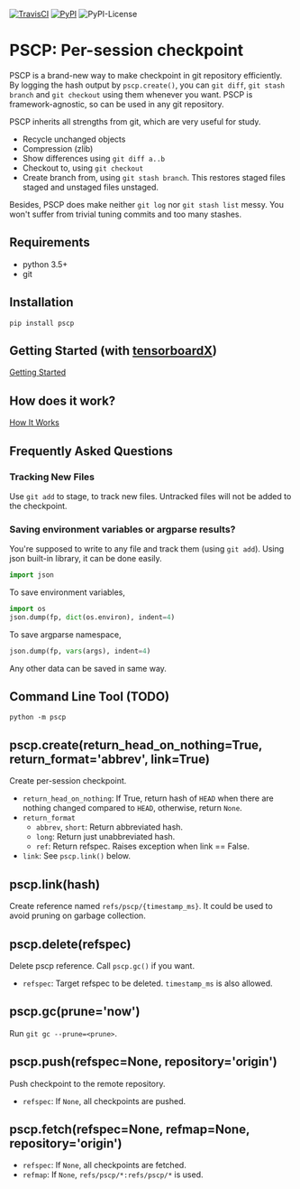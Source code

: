 [![TravisCI](https://img.shields.io/travis/qbx2/pscp/master.svg?style=flat)](https://travis-ci.org/qbx2/pscp/)
[![PyPI](https://img.shields.io/pypi/v/pscp.svg?style=flat)](https://pypi.org/project/pscp)
![PyPI-License](https://img.shields.io/pypi/l/pscp.svg?style=flat)

# PSCP: Per-session checkpoint

PSCP is a brand-new way to make checkpoint in git repository efficiently.
By logging the hash output by `pscp.create()`, you can `git diff`, `git stash branch` and `git checkout` using them whenever you want.
PSCP is framework-agnostic, so can be used in any git repository.

PSCP inherits all strengths from git, which are very useful for study.

* Recycle unchanged objects
* Compression (zlib)
* Show differences using `git diff a..b`
* Checkout to, using `git checkout`
* Create branch from, using `git stash branch`. This restores staged files staged and unstaged files unstaged.

Besides, PSCP does make neither `git log` nor `git stash list` messy. You won't suffer from trivial tuning commits and too many stashes.

## Requirements

* python 3.5+
* git

## Installation

`pip install pscp`

## Getting Started (with [tensorboardX](https://github.com/lanpa/tensorboardX))

[Getting Started](Getting_Started.md)

## How does it work?

[How It Works](How_It_Works.md)

## Frequently Asked Questions

### Tracking New Files

Use `git add` to stage, to track new files. Untracked files will not be added to the checkpoint.

### Saving environment variables or argparse results?

You're supposed to write to any file and track them (using `git add`).
Using json built-in library, it can be done easily.

```python
import json
```

To save environment variables,

```python
import os
json.dump(fp, dict(os.environ), indent=4)
```

To save argparse namespace,

```python
json.dump(fp, vars(args), indent=4)
```

Any other data can be saved in same way.

## Command Line Tool (TODO)

`python -m pscp`

## pscp.create(return\_head\_on\_nothing=True, return\_format='abbrev', link=True)

Create per-session checkpoint.

* `return_head_on_nothing`: If True, return hash of `HEAD` when there are nothing changed compared to `HEAD`, otherwise, return `None`.
* `return_format`
	* `abbrev`, `short`: Return abbreviated hash.
	* `long`: Return just unabbreviated hash.
	* `ref`: Return refspec. Raises exception when link == False.
* `link`: See `pscp.link()` below.

## pscp.link(hash)

Create reference named `refs/pscp/{timestamp_ms}`. It could be used to avoid pruning on garbage collection.

## pscp.delete(refspec)

Delete pscp reference. Call `pscp.gc()` if you want.

* `refspec`: Target refspec to be deleted. `timestamp_ms` is also allowed.

## pscp.gc(prune='now')

Run `git gc --prune=<prune>`.

## pscp.push(refspec=None, repository='origin')

Push checkpoint to the remote repository.

* `refspec`: If `None`, all checkpoints are pushed.

## pscp.fetch(refspec=None, refmap=None, repository='origin')

* `refspec`: If `None`, all checkpoints are fetched.
* `refmap`: If `None`, `refs/pscp/*:refs/pscp/*` is used.
